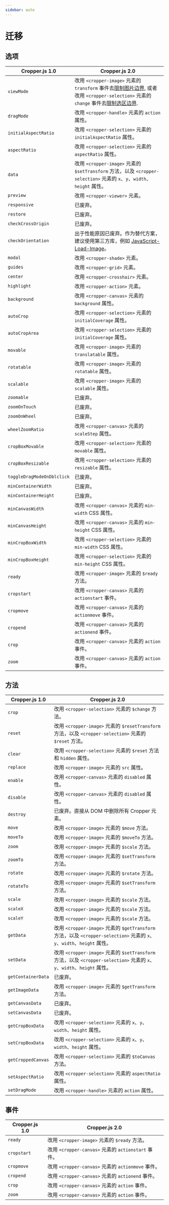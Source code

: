 ```yaml
---
sidebar: auto
---
```


# 迁移

## 选项

| Cropper.js 1.0 | Cropper.js 2.0 |
| --- | --- |
| `viewMode` | 改用 `<cropper-image>` 元素的 `transform` 事件去[限制图片边界](api/cropper-image.html#限制边界), 或者改用 `<cropper-selection>` 元素的  `change` 事件去[限制选区边界](api/cropper-selection.html#限制边界). |
| `dragMode` | 改用 `<cropper-handle>` 元素的 `action` 属性。 |
| `initialAspectRatio` | 改用 `<cropper-selection>` 元素的 `initialAspectRatio` 属性。 |
| `aspectRatio` | 改用 `<cropper-selection>` 元素的 `aspectRatio` 属性。 |
| `data` | 改用 `<cropper-image>` 元素的 `$setTransform` 方法，以及 `<cropper-selection>` 元素的 `x`、`y`、`width`、`height` 属性。 |
| `preview` | 改用 `<cropper-viewer>` 元素。 |
| `responsive` | 已废弃。 |
| `restore` | 已废弃。 |
| `checkCrossOrigin` | 已废弃。 |
| `checkOrientation` | 出于性能原因已废弃。作为替代方案，建议使用第三方库，例如 [JavaScript-Load-Image](https://github.com/blueimp/JavaScript-Load-Image)。 |
| `modal` | 改用 `<cropper-shade>` 元素。 |
| `guides` | 改用 `<cropper-grid>` 元素。 |
| `center` | 改用 `<cropper-crosshair>` 元素。 |
| `highlight` | 改用 `<cropper-action>` 元素。 |
| `background` | 改用 `<cropper-canvas>` 元素的 `background` 属性。 |
| `autoCrop` | 改用 `<cropper-selection>` 元素的 `initialCoverage` 属性。 |
| `autoCropArea` | 改用 `<cropper-selection>` 元素的 `initialCoverage` 属性。 |
| `movable` | 改用 `<cropper-image>` 元素的 `translatable` 属性。 |
| `rotatable` | 改用 `<cropper-image>` 元素的 `rotatable` 属性。 |
| `scalable` | 改用 `<cropper-image>` 元素的 `scalable` 属性。 |
| `zoomable` | 已废弃。 |
| `zoomOnTouch` | 已废弃。 |
| `zoomOnWheel` | 已废弃。 |
| `wheelZoomRatio` | 改用 `<cropper-canvas>` 元素的 `scaleStep` 属性。 |
| `cropBoxMovable` | 改用 `<cropper-selection>` 元素的 `movable` 属性。 |
| `cropBoxResizable` | 改用 `<cropper-selection>` 元素的 `resizable` 属性。 |
| `toggleDragModeOnDblclick` | 已废弃。 |
| `minContainerWidth` | 已废弃。 |
| `minContainerHeight` | 已废弃。 |
| `minCanvasWidth` | 改用 `<cropper-canvas>` 元素的 `min-width` CSS 属性。 |
| `minCanvasHeight` | 改用 `<cropper-canvas>` 元素的 `min-height` CSS 属性。 |
| `minCropBoxWidth` | 改用 `<cropper-selection>` 元素的 `min-width` CSS 属性。 |
| `minCropBoxHeight` | 改用 `<cropper-selection>` 元素的 `min-height` CSS 属性。 |
| `ready` | 改用 `<cropper-image>` 元素的  `$ready` 方法。 |
| `cropstart` | 改用 `<cropper-canvas>` 元素的 `actionstart` 事件。 |
| `cropmove` | 改用 `<cropper-canvas>` 元素的 `actionmove` 事件。 |
| `cropend` | 改用 `<cropper-canvas>` 元素的 `actionend` 事件。 |
| `crop` | 改用 `<cropper-canvas>` 元素的 `action` 事件。 |
| `zoom` | 改用 `<cropper-canvas>` 元素的 `action` 事件。 |

## 方法

| Cropper.js 1.0 | Cropper.js 2.0 |
| --- | --- |
| `crop` | 改用 `<cropper-selection>` 元素的 `$change` 方法。 |
| `reset` | 改用 `<cropper-image>` 元素的 `$resetTransform` 方法，以及 `<cropper-selection>` 元素的 `$reset` 方法。 |
| `clear` | 改用 `<cropper-selection>` 元素的 `$reset` 方法和 `hidden` 属性。 |
| `replace` | 改用 `<cropper-image>` 元素的 `src` 属性。 |
| `enable` | 改用 `<cropper-canvas>` 元素的 `disabled` 属性。 |
| `disable` | 改用 `<cropper-canvas>` 元素的 `disabled` 属性。 |
| `destroy` | 已废弃。直接从 DOM 中删除所有 Cropper 元素。 |
| `move` | 改用 `<cropper-image>` 元素的 `$move` 方法。 |
| `moveTo` | 改用 `<cropper-image>` 元素的 `$moveTo` 方法。 |
| `zoom` | 改用 `<cropper-image>` 元素的 `$scale` 方法。 |
| `zoomTo` | 改用 `<cropper-image>` 元素的 `$setTransform` 方法。 |
| `rotate` | 改用 `<cropper-image>` 元素的 `$rotate` 方法。 |
| `rotateTo` | 改用 `<cropper-image>` 元素的 `$setTransform` 方法。 |
| `scale` | 改用 `<cropper-image>` 元素的 `$scale` 方法。 |
| `scaleX` | 改用 `<cropper-image>` 元素的 `$scale` 方法。 |
| `scaleY` | 改用 `<cropper-image>` 元素的 `$scale` 方法。 |
| `getData` | 改用 `<cropper-image>` 元素的 `$getTransform` 方法，以及 `<cropper-selection>` 元素的 `x`、`y`、`width`、`height` 属性。 |
| `setData` | 改用 `<cropper-image>` 元素的 `$setTransform` 方法，以及 `<cropper-selection>` 元素的 `x`、`y`、`width`、`height` 属性。 |
| `getContainerData` | 已废弃。 |
| `getImageData` | 改用 `<cropper-image>` 元素的 `$getTransform` 方法。 |
| `getCanvasData` | 已废弃。 |
| `setCanvasData` | 已废弃。 |
| `getCropBoxData` | 改用 `<cropper-selection>` 元素的 `x`、`y`、`width`、`height` 属性。 |
| `setCropBoxData` | 改用 `<cropper-selection>` 元素的 `x`、`y`、`width`、`height` 属性。 |
| `getCroppedCanvas` | 改用 `<cropper-selection>` 元素的 `$toCanvas` 方法。 |
| `setAspectRatio` | 改用 `<cropper-selection>` 元素的 `aspectRatio` 属性。 |
| `setDragMode` | 改用 `<cropper-handle>` 元素的 `action` 属性。 |

## 事件

| Cropper.js 1.0 | Cropper.js 2.0 |
| --- | --- |
| `ready` | 改用 `<cropper-image>` 元素的  `$ready` 方法。 |
| `cropstart` | 改用 `<cropper-canvas>` 元素的 `actionstart` 事件。 |
| `cropmove` | 改用 `<cropper-canvas>` 元素的 `actionmove` 事件。 |
| `cropend` | 改用 `<cropper-canvas>` 元素的 `actionend` 事件。 |
| `crop` | 改用 `<cropper-canvas>` 元素的 `action` 事件。 |
| `zoom` | 改用 `<cropper-canvas>` 元素的 `action` 事件。 |
